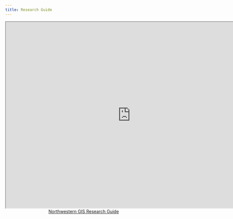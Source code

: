 ```yaml
---
title: Research Guide
---
```

<html>
<center><iframe src="https://libguides.northwestern.edu/gis" width=800px height=600px></iframe>
  <br>
  <a href="https://libguides.northwestern.edu/gis">Northwestern GIS Research Guide</a></center>
  </html>

